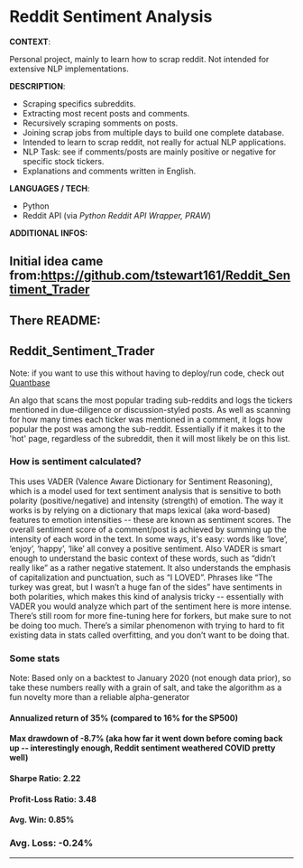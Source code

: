 # Reddit Sentiment Analysis

**CONTEXT**:

Personal project, mainly to learn how to scrap reddit. Not intended for extensive NLP implementations.

**DESCRIPTION**:
- Scraping specifics subreddits.
- Extracting most recent posts and comments.
- Recursively scraping somments on posts.
- Joining scrap jobs from multiple days to build one complete database.
- Intended to learn to scrap reddit, not really for actual NLP applications.
- NLP Task: see if comments/posts are mainly positive or negative for specific stock tickers.
- Explanations and comments written in English.

**LANGUAGES / TECH**:
- Python
- Reddit API (via *Python Reddit API Wrapper, PRAW*)

**ADDITIONAL INFOS:**












## Initial idea came from:https://github.com/tstewart161/Reddit_Sentiment_Trader

There README: 
-------------
## Reddit_Sentiment_Trader

Note: if you want to use this without having to deploy/run code, check out [Quantbase](http://getquantbase.com)

An algo that scans the most popular trading sub-reddits and logs the tickers mentioned in due-diligence or discussion-styled posts. As well as scanning for how many times each ticker was mentioned in a comment, it logs how popular the post was among the sub-reddit. Essentially if it makes it to the 'hot' page, regardless of the subreddit, then it will most likely be on this list.

### How is sentiment calculated?

This uses VADER (Valence Aware Dictionary for Sentiment Reasoning), which is a model used for text sentiment analysis that is sensitive to both polarity (positive/negative) and intensity (strength) of emotion. The way it works is by relying on a dictionary that maps lexical (aka word-based) features to emotion intensities -- these are known as sentiment scores. The overall sentiment score of a comment/post is achieved by summing up the intensity of each word in the text. In some ways, it's easy: words like ‘love’, ‘enjoy’, ‘happy’, ‘like’ all convey a positive sentiment. Also VADER is smart enough to understand the basic context of these words, such as “didn’t really like” as a rather negative statement. It also understands the emphasis of capitalization and punctuation, such as “I LOVED”. Phrases like “The turkey was great, but I wasn’t a huge fan of the sides” have sentiments in both polarities, which makes this kind of analysis tricky -- essentially with VADER you would analyze which part of the sentiment here is more intense. There’s still room for more fine-tuning here for forkers, but make sure to not be doing too much. There’s a similar phenomenon with trying to hard to fit existing data in stats called overfitting, and you don’t want to be doing that.


### Some stats

Note: Based only on a backtest to January 2020 (not enough data prior), so take these numbers really with a grain of salt, and take the algorithm as a fun novelty more than a reliable alpha-generator

#### Annualized return of 35% (compared to 16% for the SP500)

#### Max drawdown of -8.7% (aka how far it went down before coming back up -- interestingly enough, Reddit sentiment weathered COVID pretty well)

#### Sharpe Ratio: 2.22

#### Profit-Loss Ratio: 3.48

#### Avg. Win: 0.85%

### Avg. Loss: -0.24%


--------------
